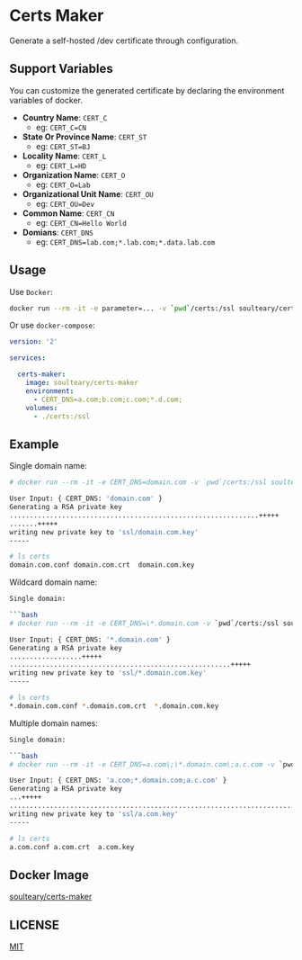 # Certs Maker

Generate a self-hosted /dev certificate through configuration.

## Support Variables

You can customize the generated certificate by declaring the environment variables of docker.

- **Country Name**: `CERT_C`
  - eg: `CERT_C=CN`
- **State Or Province Name**: `CERT_ST`
  - eg: `CERT_ST=BJ`
- **Locality Name**: `CERT_L`
  - eg: `CERT_L=HD`
- **Organization Name**: `CERT_O`
  - eg: `CERT_O=Lab`
- **Organizational Unit Name**: `CERT_OU`
  - eg: `CERT_OU=Dev`
- **Common Name**: `CERT_CN`
  - eg: `CERT_CN=Hello World`
- **Domians**: `CERT_DNS`
  - eg: `CERT_DNS=lab.com;*.lab.com;*.data.lab.com`

## Usage

Use `Docker`:

```bash
docker run --rm -it -e parameter=... -v `pwd`/certs:/ssl soulteary/certs-maker
```

Or use `docker-compose`:

```yaml
version: '2'

services:

  certs-maker:
    image: soulteary/certs-maker
    environment:
      - CERT_DNS=a.com;b.com;c.com;*.d.com;
    volumes:
      - ./certs:/ssl
```

## Example

Single domain name:

```bash
# docker run --rm -it -e CERT_DNS=domain.com -v `pwd`/certs:/ssl soulteary/certs-maker

User Input: { CERT_DNS: 'domain.com' }
Generating a RSA private key
..............................................................+++++
.......+++++
writing new private key to 'ssl/domain.com.key'
-----

# ls certs
domain.com.conf domain.com.crt  domain.com.key
```

Wildcard domain name:

```bash
Single domain:

```bash
# docker run --rm -it -e CERT_DNS=\*.domain.com -v `pwd`/certs:/ssl soulteary/certs-maker

User Input: { CERT_DNS: '*.domain.com' }
Generating a RSA private key
..................+++++
.......................................................+++++
writing new private key to 'ssl/*.domain.com.key'
-----

# ls certs
*.domain.com.conf *.domain.com.crt  *.domain.com.key
```

Multiple domain names:

```bash
Single domain:

```bash
# docker run --rm -it -e CERT_DNS=a.com\;\*.domain.com\;a.c.com -v `pwd`/certs:/ssl soulteary/certs-maker

User Input: { CERT_DNS: 'a.com;*.domain.com;a.c.com' }
Generating a RSA private key
...+++++
................................................................................................................................................+++++
writing new private key to 'ssl/a.com.key'
-----

# ls certs
a.com.conf a.com.crt  a.com.key
```

## Docker Image

[soulteary/certs-maker](https://hub.docker.com/r/soulteary/certs-maker)
## LICENSE

[MIT](https://github.com/soulteary/certs-maker/blob/master/LICENSE)
